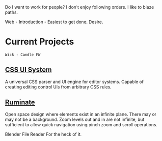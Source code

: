 Do I want to work for people? I don't enjoy following orders. I like to blaze paths.  

Web -
	Introduction - Easiest to get done.
		Desire.

# Current Projects
	Wick - Candle FW

 ## [CSS UI System](./css.ui.md)
 A universal CSS parser and UI engine for editor systems. Capable of creating editing control UIs from arbitrary CSS rules.


 ## [Ruminate](./ruminate.md)
Open space design where elements exist in an infinite plane. There may or may not be a background. Zoom levels out and in are not infinite, but sufficient to allow quick navigation using pinch zoom and scroll operations.


Blender File Reader
For the heck of it.
